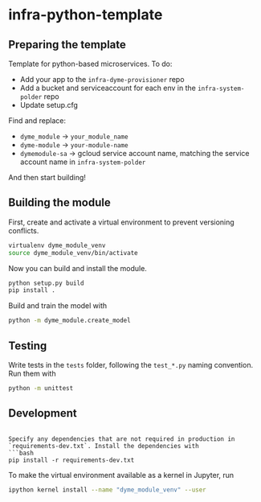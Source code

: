 # infra-python-template

## Preparing the template

Template for python-based microservices. To do:
 - Add your app to the `infra-dyme-provisioner` repo
 - Add a bucket and serviceaccount for each env in the `infra-system-polder` repo
 - Update setup.cfg

Find and replace:
 - `dyme_module` -> `your_module_name`
 - `dyme-module` -> `your-module-name`
 - `dymemodule-sa` -> gcloud service account name, matching the service account name in  `infra-system-polder`

And then start building!

## Building the module

First, create and activate a virtual environment to prevent versioning conflicts.
```bash
virtualenv dyme_module_venv
source dyme_module_venv/bin/activate
```

Now you can build and install the module.
```bash
python setup.py build
pip install .
```

Build and train the model with 
```bash
python -m dyme_module.create_model
```

## Testing

Write tests in the `tests` folder, following the `test_*.py` naming convention. Run them with
```bash
python -m unittest
```

## Development
```

Specify any dependencies that are not required in production in `requirements-dev.txt`. Install the dependencies with
```bash
pip install -r requirements-dev.txt
```

To make the virtual environment available as a kernel in Jupyter, run
```bash
ipython kernel install --name "dyme_module_venv" --user
```